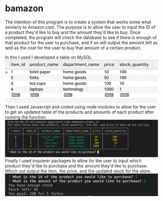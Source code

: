 # bamazon
The intention of this program is to create a system that works some what similarly to Amazon.com. The purpose is to allow the user to input the ID of a product they'd like to buy and the amount they'd like to buy. Once completed, the program will check the database to see if there is enough of that product for the user to purchase, and if so will output the amount left as well as the cost for the user to buy that amount of a certain product. 

In this I used I developed a table on MySQL
![third image](./images/3.png)
Then I used Javascript and coded using node modules to allow for the user to get an updated table of the products and amounts of each product after running the function.
![first image](./images/1.png)
Finally I used inquierer packages to allow for the user to input which product they'd like to purchase and the amount they'd like to purchase. Which out output the item, the price, and the updated stock for the store.
![second image](./images/2.png)




